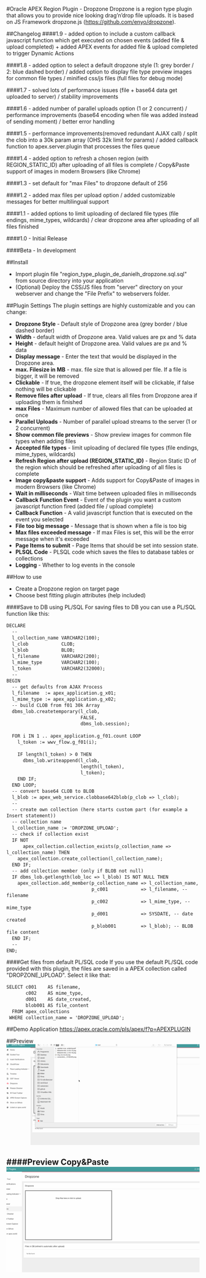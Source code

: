 #Oracle APEX Region Plugin - Dropzone
Dropzone is a region type plugin that allows you to provide nice looking drag’n’drop file uploads.
It is based on JS Framework dropzone.js (https://github.com/enyo/dropzone).

##Changelog
####1.9 - added option to include a custom callback javascript function which get executed on chosen events (added file & upload completed) + added APEX events for added file & upload completed to trigger Dynamic Actions

####1.8 - added option to select a default dropzone style (1: grey border / 2: blue dashed border) / added option to display file type preview images for common file types / minified css/js files (full files for debug mode)

####1.7 - solved lots of performance issues (file + base64 data get uploaded to server) / stability improvements

####1.6 - added number of parallel uploads option (1 or 2 concurrent) / performance improvements (base64 encoding when file was added instead of sending moment) / better error handling

####1.5 - performance improvements(removed redundant AJAX call) / split the clob into a 30k param array (OHS 32k limit for params) / added callback function to apex.server.plugin that processes the files queue

####1.4 - added option to refresh a chosen region (with REGION_STATIC_ID) after uploading of all files is complete / Copy&Paste support of images in modern Browsers (like Chrome)

####1.3 - set default for "max Files" to dropzone default of 256

####1.2 - added max files per upload option / added customizable messages for better multilingual support

####1.1 - added options to limit uploading of declared file types (file endings, mime_types, wildcards) / clear dropzone area after uploading of all files finished

####1.0 - Initial Release

####Beta - In development

##Install
- Import plugin file "region_type_plugin_de_danielh_dropzone.sql.sql" from source directory into your application
- (Optional) Deploy the CSS/JS files from "server" directory on your webserver and change the "File Prefix" to webservers folder.

##Plugin Settings
The plugin settings are highly customizable and you can change:
- **Dropzone Style** - Default style of Dropzone area (grey border / blue dashed border)
- **Width** - default width of Dropzone area. Valid values are px and % data
- **Height** - default height of Dropzone area. Valid values are px and % data
- **Display message** - Enter the text that would be displayed in the Dropzone area.
- **max. Filesize in MB** - max. file size that is allowed per file. If a file is bigger, it will be removed
- **Clickable** - If true, the dropzone element itself will be clickable, if false nothing will be clickable
- **Remove files after upload** - If true, clears all files from Dropzone area if uploading them is finished
- **max Files** - Maximum number of allowed files that can be uploaded at once
- **Parallel Uploads** - Number of parallel upload streams to the server (1 or 2 concurrent)
- **Show common file previews** - Show preview images for common file types when adding files
- **Accepted file types** - limit uploading of declared file types (file endings, mime_types, wildcards)
- **Refresh Region after upload (REGION_STATIC_ID)** - Region Static ID of the region which should be refreshed after uploading of all files is complete
- **Image copy&paste support** - Adds support for Copy&Paste of images in modern Browsers (like Chrome)
- **Wait in milliseconds** - Wait time between uploaded files in milliseconds
- **Callback Function Event** - Event of the plugin you want a custom javascript function fired (added file / upload complete)
- **Callback Function** - A valid javascript function that is executed on the event you selected
- **File too big message** - Message that is shown when a file is too big
- **Max files exceeded message** - If max Files is set, this will be the error message when it's exceeded
- **Page Items to submit** - Page Items that should be set into session state.
- **PLSQL Code** - PLSQL code which saves the files to database tables or collections
- **Logging** - Whether to log events in the console

##How to use
- Create a Dropzone region on target page
- Choose best fitting plugin attributes (help included)

####Save to DB using PL/SQL
For saving files to DB you can use a PL/SQL function like this:

```language-sql
DECLARE
  --
  l_collection_name VARCHAR2(100);
  l_clob            CLOB;
  l_blob            BLOB;
  l_filename        VARCHAR2(200);
  l_mime_type       VARCHAR2(100);
  l_token           VARCHAR2(32000);
  --
BEGIN
  -- get defaults from AJAX Process
  l_filename  := apex_application.g_x01;
  l_mime_type := apex_application.g_x02;
  -- build CLOB from f01 30k Array
  dbms_lob.createtemporary(l_clob,
                           FALSE,
                           dbms_lob.session);

  FOR i IN 1 .. apex_application.g_f01.count LOOP
    l_token := wwv_flow.g_f01(i);
  
    IF length(l_token) > 0 THEN
      dbms_lob.writeappend(l_clob,
                           length(l_token),
                           l_token);
    END IF;
  END LOOP;
  -- convert base64 CLOB to BLOB
  l_blob := apex_web_service.clobbase642blob(p_clob => l_clob);
  --
  -- create own collection (here starts custom part (for example a Insert statement))
  -- collection name
  l_collection_name := 'DROPZONE_UPLOAD';
  -- check if collection exist
  IF NOT
      apex_collection.collection_exists(p_collection_name => l_collection_name) THEN
    apex_collection.create_collection(l_collection_name);
  END IF;
  -- add collection member (only if BLOB not null)
  IF dbms_lob.getlength(lob_loc => l_blob) IS NOT NULL THEN
    apex_collection.add_member(p_collection_name => l_collection_name,
                               p_c001            => l_filename, -- filename
                               p_c002            => l_mime_type, -- mime_type
                               p_d001            => SYSDATE, -- date created
                               p_blob001         => l_blob); -- BLOB file content
  END IF;
  --
END;
```

####Get files from default PL/SQL code
If you use the default PL/SQL code provided with this plugin, the files are saved in a APEX collection called "DROPZONE_UPLOAD". Select it like that:

```language-sql
SELECT c001    AS filename,
       c002    AS mime_type,
       d001    AS date_created,
       blob001 AS file_content
  FROM apex_collections
 WHERE collection_name = 'DROPZONE_UPLOAD';
 ```

##Demo Application
https://apex.oracle.com/pls/apex/f?p=APEXPLUGIN

##Preview
![](https://github.com/Dani3lSun/apex-plugin-dropzone/blob/master/preview.gif)

####Preview Copy&Paste
![](https://github.com/Dani3lSun/apex-plugin-dropzone/blob/master/preview_copy_paste.gif)
---
